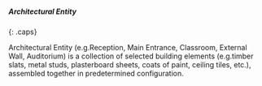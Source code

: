 ##### Architectural Entity
{: .caps}

Architectural Entity (e.g.Reception, Main Entrance, Classroom, External Wall, Auditorium) is a collection of selected building elements (e.g.timber slats, metal studs, plasterboard sheets, coats of paint, ceiling tiles, etc.), assembled together in predetermined configuration.
